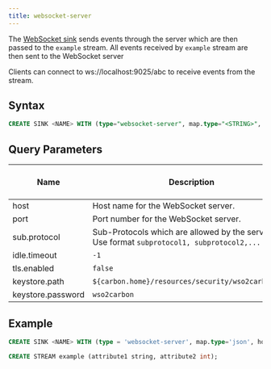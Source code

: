 ```yaml
---
title: websocket-server
---
```


The [WebSocket sink](websocket.md) sends events through the server which are then passed to the `example` stream. All events received by `example` stream are then sent to the WebSocket server

Clients can connect to ws://localhost:9025/abc to receive events from the stream.

## Syntax

```sql
CREATE SINK <NAME> WITH (type="websocket-server", map.type="<STRING>", host="<STRING>", port="<STRING>", sub.protocol="<STRING>", idle.timeout="<INT>", tls.enabled="<BOOL>", keystore.path="<STRING>", keystore.password="<STRING>"))
```

## Query Parameters


| Name | Description      | Default Value | Possible Data Types | Optional | Dynamic |
|------|------------------|---------------|---------------------|----------|---------|
| host | Host name for the WebSocket server. | - | STRING | No | No |
| port | Port number for the WebSocket server. | - | STRING | No | No |
| sub.protocol | Sub-Protocols which are allowed by the service. Use format `subprotocol1, subprotocol2,...` | `null` | STRING | Yes | No |
| idle.timeout | `-1` | INT | Yes | No |
| tls.enabled | `false` | BOOL | Yes | No |
| keystore.path | `${carbon.home}/resources/security/wso2carbon.jks` | STRING | Yes | No |
| keystore.password | `wso2carbon` | STRING | Yes | No |


## Example

```sql
CREATE SINK <NAME> WITH (type = 'websocket-server', map.type='json', host='localhost', port='8025')

CREATE STREAM example (attribute1 string, attribute2 int);
```
